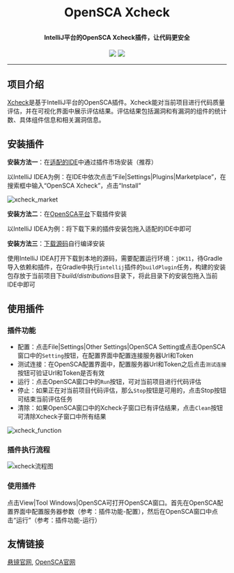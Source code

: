<!--
<p align="center">
	<img alt="logo" src="https://opensca-test.xmirror.cn/static/media/OpenSCAlogo.e980a0f9.svg">
</p>
-->
<h1 align="center" style="margin: 30px 0 30px; font-weight: bold;">OpenSCA Xcheck</h1>
<h4 align="center">IntelliJ平台的OpenSCA Xcheck插件，让代码更安全</h4>
<p align="center">
	<a href="https://github.com/XmirrorSecurity/OpenSCA-intellij-plugin/blob/master/LICENSE"><img src="https://img.shields.io/github/license/XmirrorSecurity/OpenSCA-intellij-plugin?style=flat-square"></a>
	<a href="https://github.com/XmirrorSecurity/OpenSCA-intellij-plugin/releases"><img src="https://img.shields.io/github/v/release/XmirrorSecurity/OpenSCA-intellij-plugin?style=flat-square"></a>
</p>



---

## 项目介绍

[Xcheck](https://plugins.jetbrains.com/plugin/18246-opensca-xcheck )是基于IntelliJ平台的OpenSCA插件。Xcheck能对当前项目进行代码质量评估，并在可视化界面中展示评估结果。评估结果包括漏洞和有漏洞的组件的统计数、具体组件信息和相关漏洞信息。

## 安装插件

**安装方法一**：在[适配的IDE](https://plugins.jetbrains.com/plugin/18246-opensca-xcheck#:~:text=Code%20tools%2C%20Security-,Product%20Compatibility,-Determined%20by%20plugin )中通过插件市场安装（推荐）

以IntelliJ IDEA为例：在IDE中依次点击“File|Settings|Plugins|Marketplace”，在搜索框中输入“OpenSCA Xcheck”，点击“Install”

<img src="docs/media/xcheck_marketplace.jpg" alt="xcheck_market" />

**安装方法二**：在[OpenSCA平台](https://opensca.xmirror.cn/pages/plug-in )下载插件安装

以IntelliJ IDEA为例：将下载下来的插件安装包拖入适配的IDE中即可

**安装方法三**：[下载源码](https://github.com/XmirrorSecurity/OpenSCA-intellij-plugin )自行编译安装

使用IntelliJ IDEA打开下载到本地的源码，需要配置运行环境：`jDK11`，待Gradle导入依赖和插件，在Gradle中执行`intellij`插件的`buildPlugin`任务，构建的安装包存放于当前项目下*build/distributions*目录下，将此目录下的安装包拖入当前IDE中即可

## 使用插件

### 插件功能

- 配置：点击File|Settings|Other Settings|OpenSCA Setting或点击OpenSCA窗口中的`Setting`按钮，在配置界面中配置连接服务器Url和Token
- 测试连接：在OpenSCA配置界面中，配置服务器Url和Token之后点击`测试连接`按钮可验证Url和Token是否有效
- 运行：点击OpenSCA窗口中的`Run`按钮，可对当前项目进行代码评估
- 停止：如果正在对当前项目代码评估，那么`Stop`按钮是可用的，点击Stop按钮可结束当前评估任务
- 清除：如果OpenSCA窗口中的Xcheck子窗口已有评估结果，点击`Clean`按钮可清除Xcheck子窗口中所有结果

<img src="docs/media/xcheck_function.jpg" alt="xcheck_function" />

### 插件执行流程

<img src="docs/media/xcheck_process.jpg" alt="xcheck流程图"  />

### 使用插件

点击View|Tool Windows|OpenSCA可打开OpenSCA窗口。首先在OpenSCA配置界面中配置服务器参数（参考：插件功能-配置），然后在OpenSCA窗口中点击“运行”（参考：插件功能-运行）

## 友情链接

[悬镜官网](https://www.xmirror.cn/), [OpenSCA官网](https://opensca.xmirror.cn)

